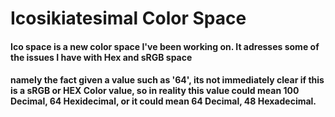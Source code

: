 # Icosikiatesimal Color Space

#### Ico space is a new color space I've been working on. It adresses some of the issues I have with Hex and sRGB space

#### namely the fact given a value such as '64', its not immediately clear if this is a sRGB or HEX Color value, so in reality this value could mean 100 Decimal, 64 Hexidecimal, or it could mean 64 Decimal, 48 Hexadecimal. 
